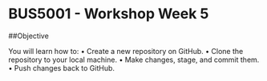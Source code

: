 # BUS5001 - Workshop Week 5

##Objective

You will learn how to:
• Create a new repository on GitHub.
• Clone the repository to your local machine.
• Make changes, stage, and commit them.
• Push changes back to GitHub.
